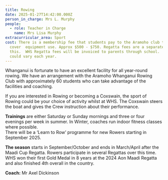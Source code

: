 ```yaml
---
title: Rowing
date: 2025-01-27T14:42:00.000Z
person_in_charge: Mrs L. Murphy
people:
  - role: Teacher in Charge
    name: Mrs Lisa Murphy
extracurricular_area: Sport
cost: There is a membership fee that students pay to the Aramoho club to
  cover  equipment use. Approx $500 - $750. Regatta fees are a separate cost to
  this.  WHS Regatta fees will be invoiced to parents through school.  Fees
  could vary each year.
---
```

  
Whanganui is fortunate to have an excellent facility for all year-round rowing. We 
have an arrangement with the Aramoho Whanganui Rowing Club with approximately 
60 students who can take advantage of the facilities and coaching.

If you are interested in Rowing or becoming a Coxswain, the sport of Rowing could be 
your choice of activity whilst at WHS. The Coxswain steers the boat and gives the 
Crew instruction about their performance.
 

**Trainings** are either Saturday or Sunday mornings and three or four evenings per week in summer. In Winter, coaches run indoor fitness classes where possible.  
There will be a ‘Learn to Row’ programme for new Rowers starting in September 2025.


**The season** starts in September/October and ends in March/April after the Maadi 
Cup Regatta. Rowers participate in several Regattas over this time.  
WHS won their first Gold Medal in 8 years at the 2024 Aon Maadi Regatta and also finished 4th overall in the country.

**Coach:** Mr Axel Dickinson

